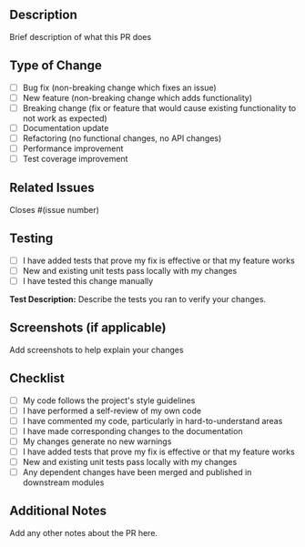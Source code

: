 ## Description

Brief description of what this PR does

## Type of Change

- [ ] Bug fix (non-breaking change which fixes an issue)
- [ ] New feature (non-breaking change which adds functionality)
- [ ] Breaking change (fix or feature that would cause existing functionality to not work as expected)
- [ ] Documentation update
- [ ] Refactoring (no functional changes, no API changes)
- [ ] Performance improvement
- [ ] Test coverage improvement

## Related Issues

Closes #(issue number)

## Testing

- [ ] I have added tests that prove my fix is effective or that my feature works
- [ ] New and existing unit tests pass locally with my changes
- [ ] I have tested this change manually

**Test Description:**
Describe the tests you ran to verify your changes.

## Screenshots (if applicable)

Add screenshots to help explain your changes

## Checklist

- [ ] My code follows the project's style guidelines
- [ ] I have performed a self-review of my own code
- [ ] I have commented my code, particularly in hard-to-understand areas
- [ ] I have made corresponding changes to the documentation
- [ ] My changes generate no new warnings
- [ ] I have added tests that prove my fix is effective or that my feature works
- [ ] New and existing unit tests pass locally with my changes
- [ ] Any dependent changes have been merged and published in downstream modules

## Additional Notes

Add any other notes about the PR here.